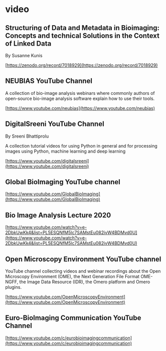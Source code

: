 # video
## Structuring of Data and Metadata in Bioimaging: Concepts and technical Solutions in the Context of Linked Data
By Susanne Kunis



[https://zenodo.org/record/7018929](https://zenodo.org/record/7018929)

## NEUBIAS YouTube Channel



A collection of bio-image analysis webinars where commonly authors of open-source bio-image analysis software explain how to use their tools.

[https://www.youtube.com/neubias](https://www.youtube.com/neubias)

## DigitalSreeni YouTube Channel
By Sreeni Bhattiprolu



A collection tutorial videos for using Python in general and for processing images using Python, machine learning and deep learning

[https://www.youtube.com/digitalsreeni](https://www.youtube.com/digitalsreeni)

## Global BioImaging YouTube channel



[https://www.youtube.com/GlobalBioImaging](https://www.youtube.com/GlobalBioImaging)

## Bio Image Analysis Lecture 2020



[https://www.youtube.com/watch?v=e-2DbkUwKk4&list=PL5ESQNfM5lc7SAMstEu082ivW4BDMvd0U](https://www.youtube.com/watch?v=e-2DbkUwKk4&list=PL5ESQNfM5lc7SAMstEu082ivW4BDMvd0U)

## Open Microscopy Environment YouTube channel



YouTube channel collecting videos and webinar recordings about the Open Microscopy Environment (OME), the Next Generation File Format OME-NGFF, the Image Data Resource (IDR), the Omero platform and Omero plugins.

[https://www.youtube.com/OpenMicroscopyEnvironment](https://www.youtube.com/OpenMicroscopyEnvironment)

## Euro-BioImaging Communication YouTube Channel



[https://www.youtube.com/c/eurobioimagingcommunication](https://www.youtube.com/c/eurobioimagingcommunication)

